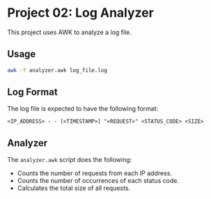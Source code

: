 # Project 02: Log Analyzer

This project uses AWK to analyze a log file.

## Usage

```bash
awk -f analyzer.awk log_file.log
```

## Log Format

The log file is expected to have the following format:

```
<IP_ADDRESS> - - [<TIMESTAMP>] "<REQUEST>" <STATUS_CODE> <SIZE>
```

## Analyzer

The `analyzer.awk` script does the following:

*   Counts the number of requests from each IP address.
*   Counts the number of occurrences of each status code.
*   Calculates the total size of all requests.
